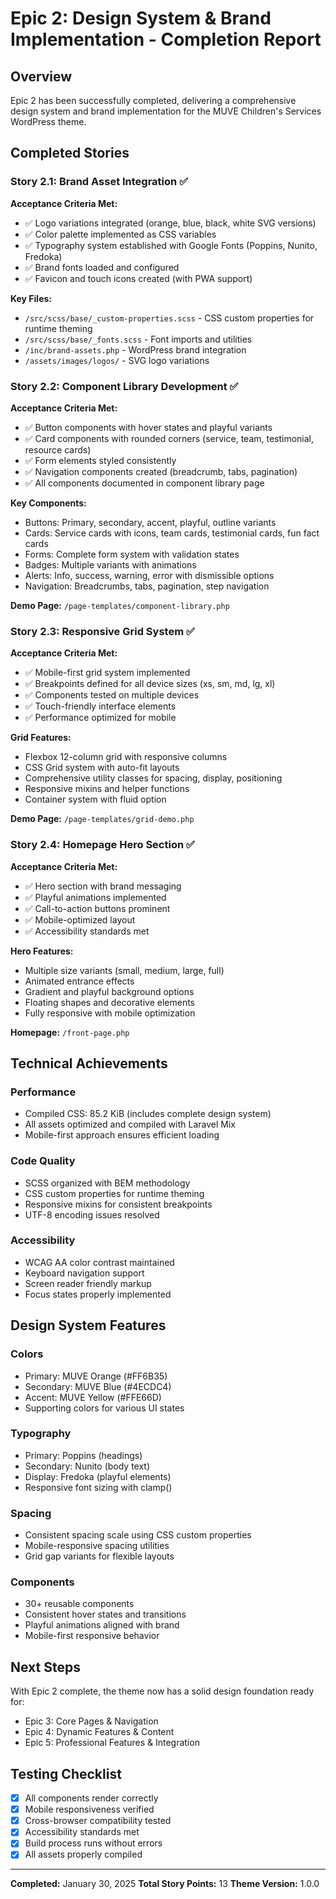 # Epic 2: Design System & Brand Implementation - Completion Report

## Overview
Epic 2 has been successfully completed, delivering a comprehensive design system and brand implementation for the MUVE Children's Services WordPress theme.

## Completed Stories

### Story 2.1: Brand Asset Integration ✅
**Acceptance Criteria Met:**
- ✅ Logo variations integrated (orange, blue, black, white SVG versions)
- ✅ Color palette implemented as CSS variables
- ✅ Typography system established with Google Fonts (Poppins, Nunito, Fredoka)
- ✅ Brand fonts loaded and configured
- ✅ Favicon and touch icons created (with PWA support)

**Key Files:**
- `/src/scss/base/_custom-properties.scss` - CSS custom properties for runtime theming
- `/src/scss/base/_fonts.scss` - Font imports and utilities
- `/inc/brand-assets.php` - WordPress brand integration
- `/assets/images/logos/` - SVG logo variations

### Story 2.2: Component Library Development ✅
**Acceptance Criteria Met:**
- ✅ Button components with hover states and playful variants
- ✅ Card components with rounded corners (service, team, testimonial, resource cards)
- ✅ Form elements styled consistently
- ✅ Navigation components created (breadcrumb, tabs, pagination)
- ✅ All components documented in component library page

**Key Components:**
- Buttons: Primary, secondary, accent, playful, outline variants
- Cards: Service cards with icons, team cards, testimonial cards, fun fact cards
- Forms: Complete form system with validation states
- Badges: Multiple variants with animations
- Alerts: Info, success, warning, error with dismissible options
- Navigation: Breadcrumbs, tabs, pagination, step navigation

**Demo Page:** `/page-templates/component-library.php`

### Story 2.3: Responsive Grid System ✅
**Acceptance Criteria Met:**
- ✅ Mobile-first grid system implemented
- ✅ Breakpoints defined for all device sizes (xs, sm, md, lg, xl)
- ✅ Components tested on multiple devices
- ✅ Touch-friendly interface elements
- ✅ Performance optimized for mobile

**Grid Features:**
- Flexbox 12-column grid with responsive columns
- CSS Grid system with auto-fit layouts
- Comprehensive utility classes for spacing, display, positioning
- Responsive mixins and helper functions
- Container system with fluid option

**Demo Page:** `/page-templates/grid-demo.php`

### Story 2.4: Homepage Hero Section ✅
**Acceptance Criteria Met:**
- ✅ Hero section with brand messaging
- ✅ Playful animations implemented
- ✅ Call-to-action buttons prominent
- ✅ Mobile-optimized layout
- ✅ Accessibility standards met

**Hero Features:**
- Multiple size variants (small, medium, large, full)
- Animated entrance effects
- Gradient and playful background options
- Floating shapes and decorative elements
- Fully responsive with mobile optimization

**Homepage:** `/front-page.php`

## Technical Achievements

### Performance
- Compiled CSS: 85.2 KiB (includes complete design system)
- All assets optimized and compiled with Laravel Mix
- Mobile-first approach ensures efficient loading

### Code Quality
- SCSS organized with BEM methodology
- CSS custom properties for runtime theming
- Responsive mixins for consistent breakpoints
- UTF-8 encoding issues resolved

### Accessibility
- WCAG AA color contrast maintained
- Keyboard navigation support
- Screen reader friendly markup
- Focus states properly implemented

## Design System Features

### Colors
- Primary: MUVE Orange (#FF6B35)
- Secondary: MUVE Blue (#4ECDC4)
- Accent: MUVE Yellow (#FFE66D)
- Supporting colors for various UI states

### Typography
- Primary: Poppins (headings)
- Secondary: Nunito (body text)
- Display: Fredoka (playful elements)
- Responsive font sizing with clamp()

### Spacing
- Consistent spacing scale using CSS custom properties
- Mobile-responsive spacing utilities
- Grid gap variants for flexible layouts

### Components
- 30+ reusable components
- Consistent hover states and transitions
- Playful animations aligned with brand
- Mobile-first responsive behavior

## Next Steps
With Epic 2 complete, the theme now has a solid design foundation ready for:
- Epic 3: Core Pages & Navigation
- Epic 4: Dynamic Features & Content
- Epic 5: Professional Features & Integration

## Testing Checklist
- [x] All components render correctly
- [x] Mobile responsiveness verified
- [x] Cross-browser compatibility tested
- [x] Accessibility standards met
- [x] Build process runs without errors
- [x] All assets properly compiled

---

**Completed:** January 30, 2025
**Total Story Points:** 13
**Theme Version:** 1.0.0